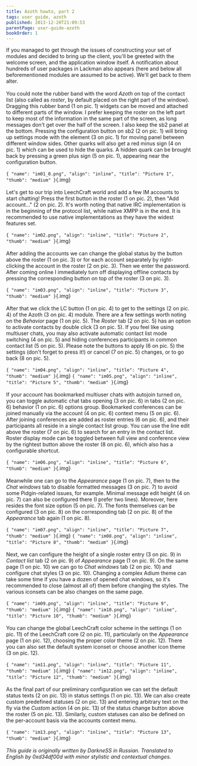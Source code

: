 ```yaml
---
title: Azoth howto, part 2
tags: user guide, azoth
published: 2013-12-20T21:09:53
parentPage: user-guide-azoth
bookOrder: 1
---
```


If you managed to get through the issues of constructing your set of
modules and decided to bring up the client, you'll be greeted with the
welcome screen, and the application window itself. A notification about
hundreds of user packages in Lackman also appears (here and below all
beforementioned modules are assumed to be active). We'll get back to
them alter.\
\
You could note the rubber band with the word *Azoth* on top of the
contact list (also called as *roster*, by default placed on the right
part of the window). Dragging this rubber band (1 on pic. 1) widgets can
be moved and attached to different parts of the window. I prefer keeping
the roster on the left part to keep most of the information in the same
part of the screen, as long messages don't get over the half of the
screen. I also keep the sb2 panel at the bottom. Pressing the
configuration button on sb2 (2 on pic. 1) will bring up settings mode
with the element (3 on pic. 1) for moving panel between different window
sides. Other quarks will also get a red minus sign (4 on pic. 1) which
can be used to hide the quarks. A hidden quark can be brought back by
pressing a green plus sign (5 on pic. 1), appearing near the
configuration button.\
\
`{ "name": "im01_0.png", "align": "inline", "title": "Picture 1", "thumb": "medium" }`{.img}\
\
Let's get to our trip into LeechCraft world and add a few IM accounts to
start chatting! Press the first button in the roster (1 on pic. 2), then
"Add account…" (2 on pic. 2). It's worth noting that native IRC
implementation is in the beginning of the protocol list, while native
XMPP is in the end. It is recommended to use native implementations as
they have the widest features set.\
\
`{ "name": "im02.png", "align": "inline", "title": "Picture 2", "thumb": "medium" }`{.img}\
\
After adding the accounts we can change the global status by the button
above the roster (1 on pic. 3) or for each account separately by
right-clicking the account in the roster (2 on pic. 3). Then we enter
the password. After coming online I immediately turn off displaying
offline contacts by pressing the corresponding button on top of the
roster (3 on pic. 3).\
\
`{ "name": "im03.png", "align": "inline", "title": "Picture 3", "thumb": "medium" }`{.img}\
\
After that we click the LC button (1 on pic. 4) to get to the settings
(2 on pic. 4) of the Azoth (3 on pic. 4) module. There are a few
settings worth noting on the *Behavior* page (1 on pic. 5). The *Roster*
tab (2 on pic. 5) has an option to activate contacts by double click (3
on pic. 5). If you feel like using multiuser chats, you may also
activate automatic contact list mode switching (4 on pic. 5) and hiding
conferences participants in common contact list (5 on pic. 5). Please
note the buttons to apply (6 on pic. 5) the settings (don't forget to
press it!) or cancel (7 on pic. 5) changes, or to go back (8 on pic.
5).\
\
`{ "name": "im04.png", "align": "inline", "title": "Picture 4", "thumb": "medium" }`{.img}
`{ "name": "im05.png", "align": "inline", "title": "Picture 5", "thumb": "medium" }`{.img}\
\
If your account has bookmarked multiuser chats with autojoin turned on,
you can toggle automatic chat tabs opening (3 on pic. 6) in tabs (2 on
pic. 6) behavior (1 on pic. 6) options group. Bookmarked conferences can
be joined manually via the account (4 on pic. 6) context menu (5 on pic.
6). After joining conferences are added as roster entries (6 on pic. 6),
and their participants all reside in a single contact list group. You
can use the line edit above the roster (7 on pic. 6) to search for an
entry in the contact list. Roster display mode can be toggled between
full view and conference view by the rightest button above the roster (8
on pic. 6), which also has a configurable shortcut.\
\
`{ "name": "im06.png", "align": "inline", "title": "Picture 6", "thumb": "medium" }`{.img}\
\
Meanwhile one can go to the *Appearance* page (1 on pic. 7), then to the
*Chat windows* tab to disable formatted messages (3 on pic. 7) to avoid
some Pidgin-related issues, for example. Minimal message edit height (4
on pic. 7) can also be configured there (I prefer two lines). Moreover,
here resides the font size option (5 on pic. 7). The fonts themselves
can be configured (3 on pic. 8) on the corresponding tab (2 on pic. 8)
of the *Appearance* tab again (1 on pic. 8).\
\
`{ "name": "im07.png", "align": "inline", "title": "Picture 7", "thumb": "medium" }`{.img}
`{ "name": "im08.png", "align": "inline", "title": "Picture 8", "thumb": "medium" }`{.img}\
\
Next, we can configure the height of a single roster entry (3 on pic. 9)
in *Contact list* tab (2 on pic. 9) of *Appearance* page (1 on pic. 9).
On the same page (1 on pic. 10) we can go to *Chat windows* tab (2 on
pic. 10) and configure chat styles (3 on pic. 10). Changing a complex
Adium theme can take some time if you have a dozen of opened chat
windows, so it's recommended to close (almost all of) them before
changing the styles. The various iconsets can be also changes on the
same page.\
\
`{ "name": "im09.png", "align": "inline", "title": "Picture 9", "thumb": "medium" }`{.img}
`{ "name": "im10.png", "align": "inline", "title": "Picture 10", "thumb": "medium" }`{.img}\
\
You can change the global LeechCraft color scheme in the settings (1 on
pic. 11) of the LeechCraft core (2 on pic. 11), particularly on the
*Appearance* page (1 on pic. 12), choosing the proper color theme (2 on
pic. 12). There you can also set the default system iconset or choose
another icon theme (3 on pic. 12).\
\
`{ "name": "im11.png", "align": "inline", "title": "Picture 11", "thumb": "medium" }`{.img}
`{ "name": "im12.png", "align": "inline", "title": "Picture 12", "thumb": "medium" }`{.img}\
\
As the final part of our preliminary configuration we can set the
default status texts (2 on pic. 13) in status settings (1 on pic. 13).
We can also create custom predefined statuses (2 on pic. 13) and
entering arbitrary text on the fly via the *Custom* action (4 on pic.
13) of the status change button above the roster (5 on pic. 13).
Similarly, custom statuses can also be defined on the per-account basis
via the accounts context menu.\
\
`{ "name": "im13.png", "align": "inline", "title": "Picture 13", "thumb": "medium" }`{.img}\
\
*This guide is originally written by DarkneSS in Russian. Translated to
English by 0xd34df00d with minor stylistic and contextual changes.*
